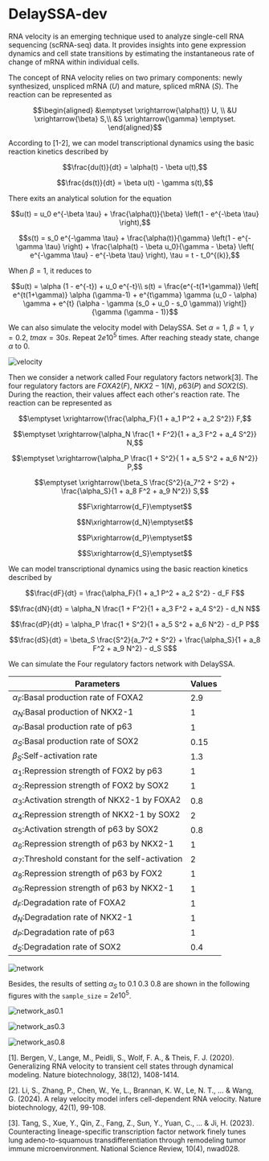 # DelaySSA-dev


RNA velocity is an emerging technique used to analyze single-cell RNA sequencing (scRNA-seq) data. It provides insights into gene expression dynamics and cell state transitions by estimating the instantaneous rate of change of mRNA within individual cells.

The concept of RNA velocity relies on two primary components: newly synthesized, unspliced mRNA ($U$) and mature, spliced mRNA ($S$). The reaction can be represented as
 ```math
\begin{aligned}
&\emptyset \xrightarrow{\alpha(t)} U, \\
&U \xrightarrow{\beta} S,\\
&S \xrightarrow{\gamma} \emptyset.
\end{aligned}
 ```
According to [1-2], we can model transcriptional dynamics using the basic reaction kinetics described by
 ```math
\frac{du(t)}{dt} = \alpha(t) - \beta u(t),
 ```

 ```math
\frac{ds(t)}{dt} = \beta u(t) - \gamma s(t),
 ```
There exits an analytical solution for the equation
 ```math
u(t) = u_0 e^{-\beta \tau} + \frac{\alpha(t)}{\beta} \left(1 - e^{-\beta \tau} \right),
 ```

 ```math
s(t) = s_0 e^{-\gamma \tau} + \frac{\alpha(t)}{\gamma} \left(1 - e^{-\gamma \tau} \right) + \frac{\alpha(t) - \beta u_0}{\gamma - \beta} \left( e^{-\gamma \tau} - e^{-\beta \tau} \right), \tau = t - t_0^{(k)},
 ```

When $\beta=1$, it reduces to
 ```math
u(t) = \alpha (1 - e^{-t}) + u_0 e^{-t}\\
s(t) = \frac{e^{-t(1+\gamma)} \left[ e^{t(1+\gamma)} \alpha (\gamma-1) + e^{t\gamma} \gamma (u_0 - \alpha) \gamma + e^{t} (\alpha - \gamma (s_0 + u_0 - s_0 \gamma)) \right]}{\gamma (\gamma - 1)}
 ```
We can also simulate the velocity model with DelaySSA. Set $\alpha=1$, $\beta=1$, $\gamma=0.2$, $tmax=30s$. Repeat $2e10^5$ times. After reaching steady state, change $\alpha$ to 0.

![velocity](figs/velocity.svg)


Then we consider a network called Four regulatory factors network[3]. The four regulatory factors are $FOXA2(F)$, $NKX2-1(N)$, $p63(P)$ and $SOX2(S)$. During the reaction, their values affect each other's reaction rate. The reaction can be represented as

```math
\emptyset \xrightarrow{\frac{\alpha_F}{1 + a_1 P^2 + a_2 S^2}} F,
```

```math
\emptyset \xrightarrow{\alpha_N \frac{1 + F^2}{1 + a_3 F^2 + a_4 S^2}} N,
```

```math
\emptyset \xrightarrow{\alpha_P \frac{1 + S^2}{ 1 + a_5 S^2 + a_6 N^2}} P,
```

```math
\emptyset \xrightarrow{\beta_S \frac{S^2}{a_7^2 + S^2} + \frac{\alpha_S}{1 + a_8 F^2 + a_9 N^2}} S,
```
```math
F\xrightarrow{d_F}\emptyset
```
```math
N\xrightarrow{d_N}\emptyset
```

```math
P\xrightarrow{d_P}\emptyset
```
```math
S\xrightarrow{d_S}\emptyset
 ```
We can model transcriptional dynamics using the basic reaction kinetics described by
 ```math
\frac{dF}{dt} = \frac{\alpha_F}{1 + a_1 P^2 + a_2 S^2} - d_F F
 ```

 ```math
\frac{dN}{dt}  = \alpha_N \frac{1 + F^2}{1 + a_3 F^2 + a_4 S^2} - d_N N
 ```

```math
\frac{dP}{dt}  = \alpha_P \frac{1 + S^2}{1 + a_5 S^2 + a_6 N^2} - d_P P
 ```

 ```math
\frac{dS}{dt}  = \beta_S \frac{S^2}{a_7^2 + S^2} + \frac{\alpha_S}{1 + a_8 F^2 + a_9 N^2} - d_S S
 ```
We can simulate the Four regulatory factors network with DelaySSA. 

|Parameters|Values|
| ------------------------------------------------------------------ | ----------------- |
| $\alpha_F$:Basal production rate of FOXA2  | 2.9 |
| $\alpha_N$:Basal production of NKX2-1 | 1 |
| $\alpha_P$:Basal production rate of p63  | 1 |
| $\alpha_S$:Basal production rate of SOX2 | 0.15 |
| $\beta_S$:Self-activation rate | 1.3 |
| $\alpha_1$:Repression strength of FOX2 by p63  | 1 |
| $\alpha_2$:Repression strength of FOX2 by SOX2  | 1 |
| $\alpha_3$:Activation strength of NKX2-1 by FOXA2 | 0.8 |
| $\alpha_4$:Repression strength of NKX2-1 by SOX2  | 2 |
| $\alpha_5$:Activation strength of p63 by SOX2 | 0.8 |
| $\alpha_6$:Repression strength of p63 by NKX2-1  | 1 |
| $\alpha_7$:Threshold constant for the self-activation | 2 |
| $\alpha_8$:Repression strength of p63 by FOX2  | 1 |
| $\alpha_9$:Repression strength of p63 by NKX2-1 | 1 |
| $d_F$:Degradation rate of FOXA2  | 1 |
| $d_N$:Degradation rate of NKX2-1 | 1 |
| $d_P$:Degradation rate of p63  | 1 |
| $d_S$:Degradation rate of SOX2 | 0.4 |

![network](figs/network.svg)

Besides, the results of setting $\alpha_S$ to 0.1 0.3 0.8 are shown in the following figures with the `sample_size` = $2e10^5$.

![network_as0.1](figs/network_as0.1.svg)

![network_as0.3](figs/network_as0.3.svg)

![network_as0.8](figs/network_as0.8.svg)

[1]. Bergen, V., Lange, M., Peidli, S., Wolf, F. A., & Theis, F. J. (2020). Generalizing RNA velocity to transient cell states through dynamical modeling. Nature biotechnology, 38(12), 1408-1414.

[2]. Li, S., Zhang, P., Chen, W., Ye, L., Brannan, K. W., Le, N. T., ... & Wang, G. (2024). A relay velocity model infers cell-dependent RNA velocity. Nature biotechnology, 42(1), 99-108.

[3]. Tang, S., Xue, Y., Qin, Z., Fang, Z., Sun, Y., Yuan, C., ... & Ji, H. (2023). Counteracting lineage-specific transcription factor network finely tunes lung adeno-to-squamous transdifferentiation through remodeling tumor immune microenvironment. National Science Review, 10(4), nwad028.
